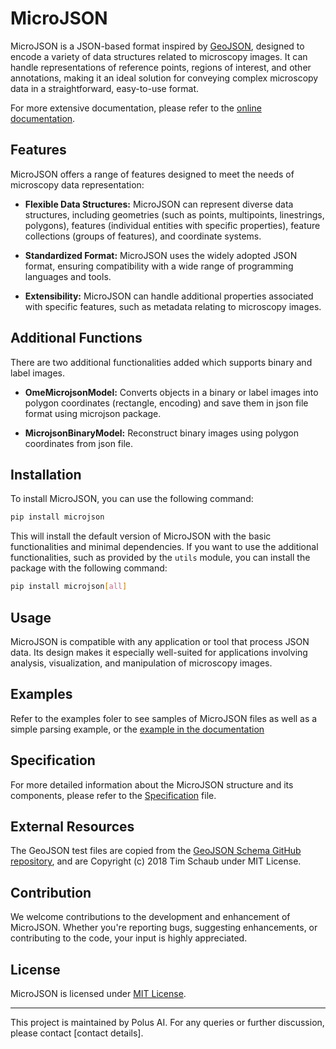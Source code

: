 # MicroJSON

MicroJSON is a JSON-based format inspired by [GeoJSON](https://geojson.org), designed to encode a variety of data structures related to microscopy images. It can handle representations of reference points, regions of interest, and other annotations, making it an ideal solution for conveying complex microscopy data in a straightforward, easy-to-use format.

For more extensive documentation, please refer to the [online documentation](https://polusai.github.io/microjson/).


## Features

MicroJSON offers a range of features designed to meet the needs of microscopy data representation:

- **Flexible Data Structures:** MicroJSON can represent diverse data structures, including geometries (such as points, multipoints, linestrings, polygons), features (individual entities with specific properties), feature collections (groups of features), and coordinate systems.

- **Standardized Format:** MicroJSON uses the widely adopted JSON format, ensuring compatibility with a wide range of programming languages and tools.

- **Extensibility:** MicroJSON can handle additional properties associated with specific features, such as metadata relating to microscopy images.

## Additional Functions
There are two additional functionalities added which supports binary and label images.

- **OmeMicrojsonModel:** Converts objects in a binary or label images into polygon coordinates (rectangle, encoding) and save them in json file format using microjson package.

- **MicrojsonBinaryModel:** Reconstruct binary images using polygon coordinates from json file.

## Installation

To install MicroJSON, you can use the following command:

```bash 
pip install microjson
```
This will install the default version of MicroJSON with the basic functionalities and minimal dependencies. If you want to use the additional functionalities, such as provided by the ```utils``` module, you can install the package with the following command:

```bash
pip install microjson[all]
```


## Usage

MicroJSON is compatible with any application or tool that process JSON data. Its design makes it especially well-suited for applications involving analysis, visualization, and manipulation of microscopy images.

## Examples

Refer to the examples foler to see samples of MicroJSON files as well as a simple parsing example, or the [example in the documentation](docs/example.md)

## Specification

For more detailed information about the MicroJSON structure and its components, please refer to the [Specification](docs/index.md) file.

## External Resources

The GeoJSON test files are copied from the [GeoJSON Schema GitHub repository](https://github.com/geojson/schema), and are Copyright (c) 2018 Tim Schaub under MIT License.

## Contribution

We welcome contributions to the development and enhancement of MicroJSON. Whether you're reporting bugs, suggesting enhancements, or contributing to the code, your input is highly appreciated.

## License

MicroJSON is licensed under [MIT License](./LICENSE).

---

This project is maintained by Polus AI. For any queries or further discussion, please contact [contact details].
